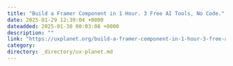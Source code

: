 ```yaml
---
title: "Build a Framer Component in 1 Hour. 3 Free AI Tools, No Code."
date: 2025-01-29 12:39:04 +0000
dateadded: 2025-01-30 00:03:08 +0000
description: ""
link: "https://uxplanet.org/build-a-framer-component-in-1-hour-3-free-ai-tools-no-code-ba0420785ffd?source=rss----819cc2aaeee0---4"
category:
directory: _directory/ux-planet.md
---
```

